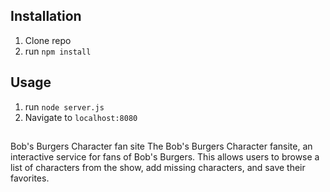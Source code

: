 ## Installation

1. Clone repo
2. run `npm install`

## Usage

1. run `node server.js`
2. Navigate to `localhost:8080`

## 
Bob's Burgers Character fan site
The Bob's Burgers Character fansite, an interactive service for fans of Bob's Burgers. This allows users to browse a list of characters from the show, add missing characters, and save their favorites.
